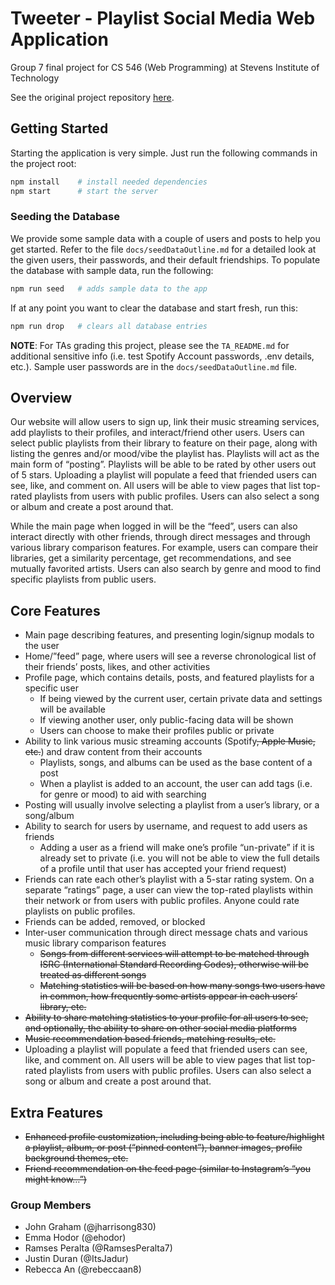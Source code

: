 # Tweeter - Playlist Social Media Web Application
Group 7 final project for CS 546 (Web Programming) at Stevens Institute of Technology

See the original project repository [here](https://github.com/jharrisong830/cs546-group7).

## Getting Started

Starting the application is very simple. Just run the following commands in the project root:

```sh
npm install    # install needed dependencies
npm start      # start the server  
```

### Seeding the Database

We provide some sample data with a couple of users and posts to help you get started. Refer to the file `docs/seedDataOutline.md` for a detailed look at the given users, their passwords, and their default friendships. To populate the database with sample data, run the following:

```sh
npm run seed   # adds sample data to the app
```

If at any point you want to clear the database and start fresh, run this:

```sh
npm run drop   # clears all database entries
```

**NOTE**: For TAs grading this project, please see the `TA_README.md` for additional sensitive info (i.e. test Spotify Account passwords, .env details, etc.). Sample user passwords are in the `docs/seedDataOutline.md` file.

## Overview

Our website will allow users to sign up, link their music streaming services, add playlists to their profiles, and interact/friend other users. Users can select public playlists from their library to feature on their page, along with listing the genres and/or mood/vibe the playlist has. Playlists will act as the main form of “posting”. Playlists will be able to be rated by other users out of 5 stars. Uploading a playlist will populate a feed that friended users can see, like, and comment on. All users will be able to view pages that list top-rated playlists from users with public profiles. Users can also select a song or album and create a post around that.

While the main page when logged in will be the “feed”, users can also interact directly with other friends, through direct messages and through various library comparison features. For example, users can compare their libraries, get a similarity percentage, get recommendations, and see mutually favorited artists. Users can also search by genre and mood to find specific playlists from public users.

## Core Features

- Main page describing features, and presenting login/signup modals to the user
- Home/”feed” page, where users will see a reverse chronological list of their friends’ posts, likes, and other activities
- Profile page, which contains details, posts, and featured playlists for a specific user
    - If being viewed by the current user, certain private data and settings will be available
    - If viewing another user, only public-facing data will be shown
    - Users can choose to make their profiles public or private
- Ability to link various music streaming accounts (Spotify~~, Apple Music, etc.~~) and draw content from their accounts
    - Playlists, songs, and albums can be used as the base content of a post
    - When a playlist is added to an account, the user can add tags (i.e. for genre or mood) to aid with searching
- Posting will usually involve selecting a playlist from a user’s library, or a song/album
- Ability to search for users by username, and request to add users as friends
    - Adding a user as a friend will make one’s profile “un-private” if it is already set to private (i.e. you will not be able to view the full details of a profile until that user has accepted your friend request)
- Friends can rate each other’s playlist with a 5-star rating system. On a separate “ratings” page, a user can view the top-rated playlists within their network or from users with public profiles. Anyone could rate playlists on public profiles.
- Friends can be added, removed, or blocked
- Inter-user communication through direct message chats and various music library comparison features
    - ~~Songs from different services will attempt to be matched through ISRC (International Standard Recording Codes), otherwise will be treated as different songs~~
    - ~~Matching statistics will be based on how many songs two users have in common, how frequently some artists appear in each users’ library, etc.~~
- ~~Ability to share matching statistics to your profile for all users to see, and optionally, the ability to share on other social media platforms~~
- ~~Music recommendation based friends, matching results, etc.~~
- Uploading a playlist will populate a feed that friended users can see, like, and comment on. All users will be able to view pages that list top-rated playlists from users with public profiles. Users can also select a song or album and create a post around that.

## Extra Features

- ~~Enhanced profile customization, including being able to feature/highlight a playlist, album, or post (“pinned content”), banner images, profile background themes, etc.~~
- ~~Friend recommendation on the feed page (similar to Instagram’s “you might know…”)~~



### Group Members

- John Graham (@jharrisong830)
- Emma Hodor (@ehodor)
- Ramses Peralta (@RamsesPeralta7)
- Justin Duran (@ItsJadur)
- Rebecca An (@rebeccaan8)
